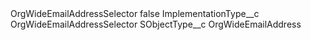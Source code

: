 <?xml version="1.0" encoding="UTF-8"?>
<CustomMetadata xmlns="http://soap.sforce.com/2006/04/metadata" xmlns:xsi="http://www.w3.org/2001/XMLSchema-instance" xmlns:xsd="http://www.w3.org/2001/XMLSchema">
    <label>OrgWideEmailAddressSelector</label>
    <protected>false</protected>
    <values>
        <field>ImplementationType__c</field>
        <value xsi:type="xsd:string">OrgWideEmailAddressSelector</value>
    </values>
    <values>
        <field>SObjectType__c</field>
        <value xsi:type="xsd:string">OrgWideEmailAddress</value>
    </values>
</CustomMetadata>
